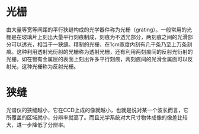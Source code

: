 # 光栅
由大量等宽等间距的平行狭缝构成的光学器件称为光栅（grating）。一般常用的光栅是在玻璃片上刻出大量平行刻痕制成，刻痕为不透光部分，两刻痕之间的光滑部分可以透光，相当于一狭缝。精制的光栅，在1cm宽度内刻有几千条乃至上万条刻痕。这种利用透射光衍射的光栅称为透射光栅，还有利用两刻痕间的反射光衍射的光栅，如在镀有金属层的表面上刻出许多平行刻痕，两刻痕间的光滑金属面可以反射光，这种光栅称为反射光栅。
# 狭缝
光谱仪的狭缝越小，它在CCD上成的像就越小，也就是说对某一个波长而言，它所覆盖的区域就小，分辨率就高了。而且光学系统对大尺寸物体成像的像差比较大，进一步降低了分辨率。
